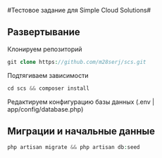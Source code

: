 #Тестовое задание для Simple Cloud Solutions#

## Развертывание

Клонируем репозиторий
```php
git clone https://github.com/m28serj/scs.git
```
Подтягиваем зависимости
```php
cd scs && composer install
```
Редактируем конфигурацию базы данных (.env | app/config/database.php)

## Миграции и начальные данные
```php
php artisan migrate && php artisan db:seed
```
